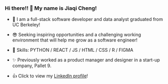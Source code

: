 ### Hi there!! 👋 My name is Jiaqi Cheng!

- 🔭  I am a full-stack software developer and data analyst graduated from UC Berkeley!

- 😎 Seeking inspiring opportunities and a challenging working environment that will help me grow as a software engineer!

- 🎲 Skills: PYTHON / REACT / JS / HTML / CSS / R / FIGMA

- ✨ Previously worked as a product manager and designer in a start-up company, Pallet 9.

- 👍 Click to view my [LinkedIn profile](https://www.linkedin.com/in/jiaqi-cheng/)!  



